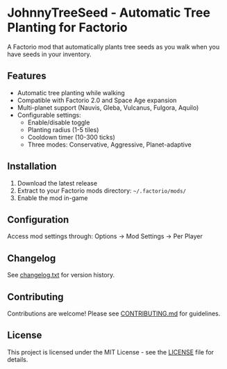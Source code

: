 # JohnnyTreeSeed - Automatic Tree Planting for Factorio

A Factorio mod that automatically plants tree seeds as you walk when you have seeds in your inventory.

## Features

- Automatic tree planting while walking
- Compatible with Factorio 2.0 and Space Age expansion
- Multi-planet support (Nauvis, Gleba, Vulcanus, Fulgora, Aquilo)
- Configurable settings:
  - Enable/disable toggle
  - Planting radius (1-5 tiles)
  - Cooldown timer (10-300 ticks)
  - Three modes: Conservative, Aggressive, Planet-adaptive

## Installation

1. Download the latest release
2. Extract to your Factorio mods directory: `~/.factorio/mods/`
3. Enable the mod in-game

## Configuration

Access mod settings through: Options → Mod Settings → Per Player

## Changelog

See [changelog.txt](changelog.txt) for version history.

## Contributing

Contributions are welcome! Please see [CONTRIBUTING.md](CONTRIBUTING.md) for guidelines.

## License

This project is licensed under the MIT License - see the [LICENSE](LICENSE) file for details.

